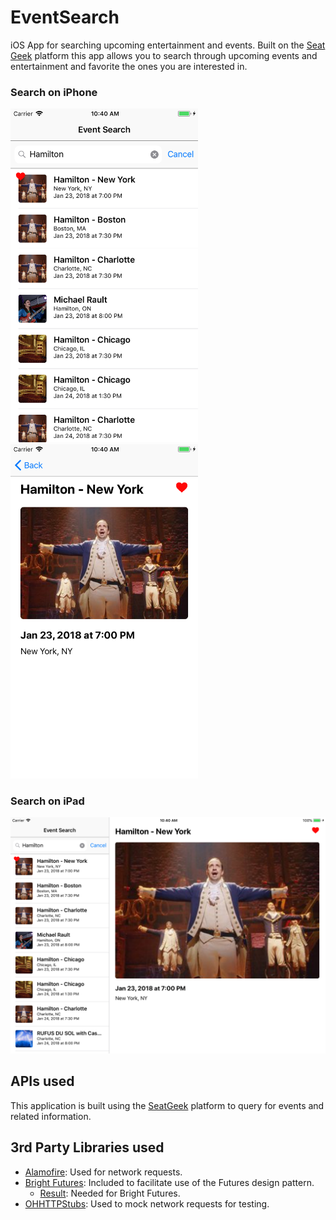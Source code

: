 # EventSearch
iOS App for searching upcoming entertainment and events. Built on the [Seat Geek](http://platform.seatgeek.com/) platform this app allows you to search through upcoming events and entertainment and favorite the ones you are interested in.

### Search on iPhone
<img src="/screenshots/iPhone_search_screenshot.png" width="300"> 
<img src="/screenshots/iPhone_details_screenshot.png" width="300">

### Search on iPad
<img src="/screenshots/iPad_screenshot.png" width="600">

## APIs used
This application is built using the [SeatGeek](http://platform.seatgeek.com/) platform to query for events and related information.

## 3rd Party Libraries used
- [Alamofire](https://github.com/Alamofire/Alamofire): Used for network requests.
- [Bright Futures](https://github.com/Thomvis/BrightFutures): Included to facilitate use of the Futures design pattern.
  - [Result](https://github.com/antitypical/Result): Needed for Bright Futures.
- [OHHTTPStubs](https://github.com/AliSoftware/OHHTTPStubs): Used to mock network requests for testing.
